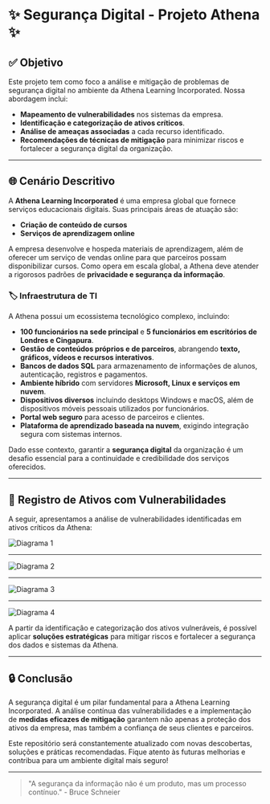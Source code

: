 # ✨ Segurança Digital - Projeto Athena ✨

## ✅ Objetivo

Este projeto tem como foco a análise e mitigação de problemas de segurança digital no ambiente da Athena Learning Incorporated. Nossa abordagem inclui:

- **Mapeamento de vulnerabilidades** nos sistemas da empresa.
- **Identificação e categorização de ativos críticos**.
- **Análise de ameaças associadas** a cada recurso identificado.
- **Recomendações de técnicas de mitigação** para minimizar riscos e fortalecer a segurança digital da organização.

---

## 🌐 Cenário Descritivo

A **Athena Learning Incorporated** é uma empresa global que fornece serviços educacionais digitais. Suas principais áreas de atuação são:

- **Criação de conteúdo de cursos**
- **Serviços de aprendizagem online**

A empresa desenvolve e hospeda materiais de aprendizagem, além de oferecer um serviço de vendas online para que parceiros possam disponibilizar cursos. Como opera em escala global, a Athena deve atender a rigorosos padrões de **privacidade e segurança da informação**.

### 🏷️ Infraestrutura de TI

A Athena possui um ecossistema tecnológico complexo, incluindo:

- **100 funcionários na sede principal** e **5 funcionários em escritórios de Londres e Cingapura**.
- **Gestão de conteúdos próprios e de parceiros**, abrangendo **texto, gráficos, vídeos e recursos interativos**.
- **Bancos de dados SQL** para armazenamento de informações de alunos, autenticação, registros e pagamentos.
- **Ambiente híbrido** com servidores **Microsoft, Linux e serviços em nuvem**.
- **Dispositivos diversos** incluindo desktops Windows e macOS, além de dispositivos móveis pessoais utilizados por funcionários.
- **Portal web seguro** para acesso de parceiros e clientes.
- **Plataforma de aprendizado baseada na nuvem**, exigindo integração segura com sistemas internos.

Dado esse contexto, garantir a **segurança digital** da organização é um desafio essencial para a continuidade e credibilidade dos serviços oferecidos.

---

## 🔧 Registro de Ativos com Vulnerabilidades

A seguir, apresentamos a análise de vulnerabilidades identificadas em ativos críticos da Athena:

![Diagrama 1](https://github.com/user-attachments/assets/07141a5e-a057-4f1e-a34d-71ee0801738d)

---

![Diagrama 2](https://github.com/user-attachments/assets/0941e81f-e97c-4877-9441-1845efb2a44b)

---

![Diagrama 3](https://github.com/user-attachments/assets/4e303db3-ea0c-4a23-b1b9-6b04ca2b3d4b)

---

![Diagrama 4](https://github.com/user-attachments/assets/1199a350-c991-4b9d-aad0-796badedc847)

A partir da identificação e categorização dos ativos vulneráveis, é possível aplicar **soluções estratégicas** para mitigar riscos e fortalecer a segurança dos dados e sistemas da Athena.

---

## 🔒 Conclusão

A segurança digital é um pilar fundamental para a Athena Learning Incorporated. A análise contínua das vulnerabilidades e a implementação de **medidas eficazes de mitigação** garantem não apenas a proteção dos ativos da empresa, mas também a confiança de seus clientes e parceiros.

Este repositório será constantemente atualizado com novas descobertas, soluções e práticas recomendadas. Fique atento às futuras melhorias e contribua para um ambiente digital mais seguro!

---

> "A segurança da informação não é um produto, mas um processo contínuo." - Bruce Schneier
